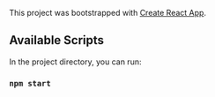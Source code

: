 This project was bootstrapped with [Create React App](https://github.com/facebook/create-react-app).

## Available Scripts

In the project directory, you can run:

### `npm start`


